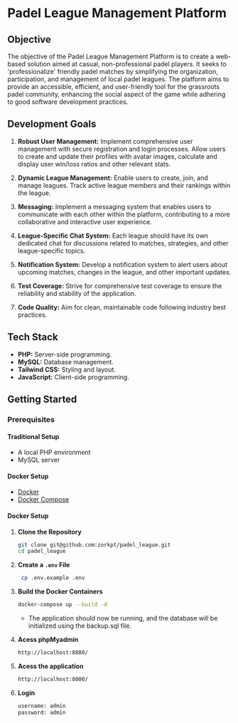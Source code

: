 # Padel League Management Platform

## Objective

The objective of the Padel League Management Platform is to create a web-based solution aimed at casual, non-professional padel players. It seeks to 'professionalize' friendly padel matches by simplifying the organization, participation, and management of local padel leagues. The platform aims to provide an accessible, efficient, and user-friendly tool for the grassroots padel community, enhancing the social aspect of the game while adhering to good software development practices.

## Development Goals

1. **Robust User Management:** Implement comprehensive user management with secure registration and login processes. Allow users to create and update their profiles with avatar images, calculate and display user win/loss ratios and other relevant stats.

2. **Dynamic League Management:** Enable users to create, join, and manage leagues. Track active league members and their rankings within the league.

3. **Messaging:** Implement a messaging system that enables users to communicate with each other within the platform, contributing to a more collaborative and interactive user experience.

4. **League-Specific Chat System:** Each league should have its own dedicated chat for discussions related to matches, strategies, and other league-specific topics.

5. **Notification System:** Develop a notification system to alert users about upcoming matches, changes in the league, and other important updates.

6. **Test Coverage:** Strive for comprehensive test coverage to ensure the reliability and stability of the application.

7. **Code Quality:** Aim for clean, maintainable code following industry best practices.

## Tech Stack

- **PHP:** Server-side programming.
- **MySQL:** Database management.
- **Tailwind CSS:** Styling and layout.
- **JavaScript:** Client-side programming.

## Getting Started
### Prerequisites

#### Traditional Setup
- A local PHP environment
- MySQL server

#### Docker Setup
- [Docker](https://www.docker.com/get-started)
- [Docker Compose](https://docs.docker.com/compose/install/)

#### Docker Setup
1. **Clone the Repository**
   ```bash
   git clone git@github.com:zorkpt/padel_league.git
   cd padel_league


2. **Create a `.env` File**
   ```bash
    cp .env.example .env
    ```
3. **Build the Docker Containers**
    ```bash
    docker-compose up --build -d
    ```
   - The application should now be running, and the database will be initialized using the backup.sql file.
4. **Acess phpMyadmin**
    ```bash
    http://localhost:8080/
    ```
5. **Acess the application**
    ```bash
    http://localhost:8000/
    ```
   
6. **Login**
    ```bash
    username: admin
    password: admin
    ```
